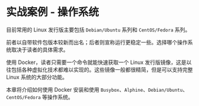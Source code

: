 # 实战案例 - 操作系统

目前常用的 Linux 发行版主要包括 `Debian/Ubuntu` 系列和 `CentOS/Fedora` 系列。

前者以自带软件包版本较新而出名；后者则宣称运行更稳定一些。选择哪个操作系统取决于读者的具体需求。

使用 Docker，读者只需要一个命令就能快速获取一个 Linux 发行版镜像，这是以往包括各种虚拟化技术都难以实现的。这些镜像一般都很精简，但是可以支持完整 Linux 系统的大部分功能。

本章将介绍如何使用 Docker 安装和使用 `Busybox`、`Alphine`、`Debian/Ubuntu`、`CentOS/Fedora` 等操作系统。

